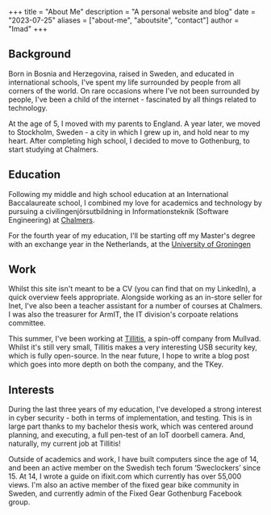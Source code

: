 +++
title = "About Me"
description = "A personal website and blog"
date = "2023-07-25"
aliases = ["about-me", "aboutsite", "contact"]
author = "Imad"
+++

## Background

Born in Bosnia and Herzegovina, raised in Sweden, and educated in international schools, I've spent my life surrounded by people from all corners of the world. On rare occasions where I’ve not been surrounded by people, I've been a child of the internet - fascinated by all things related to technology.

At the age of 5, I moved with my parents to England. A year later, we moved to Stockholm, Sweden - a city in which I grew up in, and hold near to my heart. After completing high school, I decided to move to Gothenburg, to start studying at Chalmers.

## Education

Following my middle and high school education at an International Baccalaureate school, I combined my love for academics and technology by pursuing a civilingenjörsutbildning in Informationsteknik (Software Engineering) at [Chalmers](https://chalmers.se/en).

For the fourth year of my education, I'll be starting off my Master's degree with an exchange year in the Netherlands, at the [University of Groningen](https://www.rug.nl/)

## Work

Whilst this site isn't meant to be a CV (you can find that on my LinkedIn), a quick overview feels appropriate. Alongside working as an in-store seller for Inet, I've also been a teacher assistant for a number of courses at Chalmers. I was also the treasurer for ArmIT, the IT division's corpoate relations committee.

This summer, I've been working at [Tillitis](https://tillitis.se), a spin-off company from Mullvad. Whilst it's still very small, Tillitis makes a very interesting USB security key, which is fully open-source. In the near future, I hope to write a blog post which goes into more depth on both the company, and the TKey.

## Interests

During the last three years of my education, I've developed a strong interest in cyber security - both in terms of implementation, and testing. This is in large part thanks to my bachelor thesis work, which was centered around planning, and executing, a full pen-test of an IoT doorbell camera. And, naturally, my current job at Tillitis!

Outside of academics and work, I have built computers since the age of 14, and been an active member on the Swedish tech forum ‘Sweclockers’ since 15. At 14, I wrote a guide on ifixit.com which currently has over 55,000 views. I'm also an active member of the fixed gear bike community in Sweden, and currently admin of the Fixed Gear Gothenburg Facebook group.
